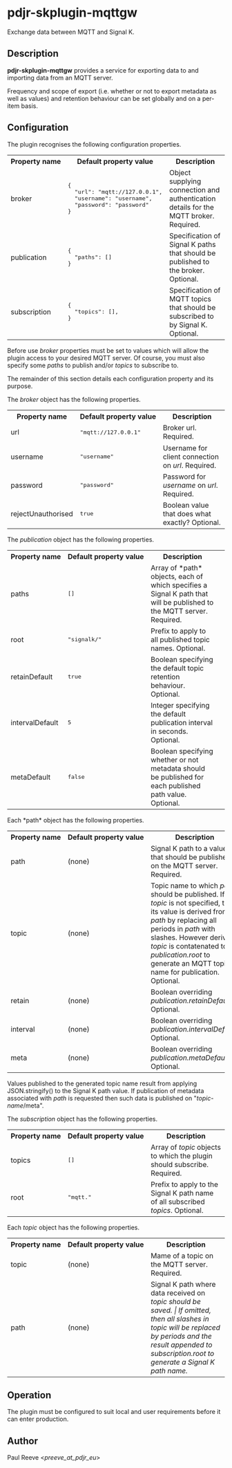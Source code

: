 # pdjr-skplugin-mqttgw

Exchange data between MQTT and Signal K.

## Description

**pdjr-skplugin-mqttgw** provides a service for exporting data to and
importing data from an MQTT server.

Frequency and scope of export (i.e. whether or not to export metadata
as well as values) and retention behaviour can be set globally and on
a per-item basis.

## Configuration

The plugin recognises the following configuration properties.

<table>
<tr><th>Property&nbsp;name</th><th>Default&nbsp;property&nbsp;value</th><th>Description</th></tr>
<tr>
<td>
broker
</td>
<td><pre>
{
  "url": "mqtt://127.0.0.1",
  "username": "username",
  "password": "password"
}
</pre></td>
<td>
Object supplying connection and authentication details for the MQTT broker. Required.
</td>
</tr>
<tr>
<td>
publication
</td>
<td><pre>
{
  "paths": []
}
</pre></td>
<td>
Specification of Signal K paths that should be published to the broker. Optional.
</td>
</tr>
<tr>
<td>
subscription
</td>
<td><pre>
{
  "topics": [],
}
</pre></td>
<td>
Specification of MQTT topics that should be subscribed to by Signal K. Optional.
</td>
</table>

Before use <em>broker</em> properties must be set to values which will
allow the plugin access to your desired MQTT server.
Of course, you must also specify some *paths* to publish and/or
*topics* to subscribe to.

The remainder of this section details each configuration property and
its purpose.

The <em>broker</em> object has the following properties.

<table>
<tr><th>Property&nbsp;name</th><th>Default&nbsp;property&nbsp;value</th><th>Description</th></tr>
<tr>
<td>url</td>
<td><pre>"mqtt://127.0.0.1"</pre></td>
<td>Broker url. Required.</td>
</tr>
<tr>
<td>username</td>
<td><pre>"username"</pre></td>
<td>Username for client connection on <em>url</em>. Required.</td>
</tr>
<tr>
<td>password</td>
<td><pre>"password"</pre></td>
<td>Password for <em>username</em> on <em>url</em>. Required.</td>
</tr>
<tr>
<td>rejectUnauthorised</td>
<td><pre>true</pre></td>
<td>Boolean value that does what exactly? Optional.</td>
</tr>
</table>

The <em>publication</em> object has the following properties.

<table>
<tr><th>Property&nbsp;name</th><th>Default&nbsp;property&nbsp;value</th><th>Description</th></tr>
<tr>
<td>paths</td>
<td><pre>[]</pre></td>
<td>Array of *path* objects, each of which specifies a Signal K path that will be published to the MQTT server. Required.<td>
</tr>
<tr>
<td>root</td>
<td><pre>"signalk/"</pre></td>
<td>Prefix to apply to all published topic names. Optional.</td>
</tr>
<tr>
<td>retainDefault</td>
<td><pre>true</pre></td>
<td>Boolean specifying the default topic retention behaviour. Optional.</td>
</tr>
<tr>
<td>intervalDefault</td>
<td><pre>5</pre></td>
<td>Integer specifying the default publication interval in seconds. Optional.</td>
</tr>
<tr>
<td>metaDefault</td>
<td><pre>false</pre></td>
<td>Boolean specifying whether or not metadata should be published for each published path value. Optional.</td>
</tr>
</table>
Each *path* object has the following properties.
<table>
<tr><th>Property&nbsp;name</th><th>Default&nbsp;property&nbsp;value</th><th>Description</th></tr>
<tr>
<td>path</td>
<td>(none)</td>
<td>Signal K path to a value that should be published on the MQTT server. Required.</td>
</tr>
<tr>
<td>topic</td>
<td>(none)</td>
<td>
Topic name to which <em>path</em> should be published.
If <em>topic</em> is not specified, then its value is derived from
<em>path</em> by replacing all periods in <em>path</em> with slashes.
However derived, <em>topic</em> is contatenated to
<em>publication.root</em> to generate an MQTT topic name for
publication.
Optional.
</td>
</tr>
<tr>
<td>retain</td>
<td>(none)</td>
<td>Boolean overriding <em>publication.retainDefault</em>. Optional.</td>
</tr>
<tr>
<td>interval</td>
<td>(none)</td>
<td>Boolean overriding <em>publication.intervalDefault</em>. Optional.</td>
</tr>
<tr>
<td>meta</td>
<td>(none)</td>
<td>Boolean overriding <em>publication.metaDefault</em>. Optional.</td>
</tr>
</table>

Values published to the generated topic name result from applying
JSON.stringify() to the Signal K path value.
If publication of metadata associated with *path* is requested then
such data is published on "<em>topic-name</em>/meta".

The <em>subscription</em> object has the following properties.

<table>
<tr><th>Property&nbsp;name</th><th>Default&nbsp;property&nbsp;value</th><th>Description</th></tr>
<tr>
<td>topics</td>
<td><pre>[]</pre></td>
<td>Array of <em>topic</em> objects to which the plugin should subscribe. Required.</td>
</tr>
<tr>
<td>root</td>
<td><pre>"mqtt."</pre></td>
<td>Prefix to apply to the Signal K path name of all subscribed <em>topics</em>. Optional.</td>
</tr>
</table>

Each <em>topic</em> object has the following properties.

<table>
<tr><th>Property&nbsp;name</th><th>Default&nbsp;property&nbsp;value</th><th>Description</th></tr>
<tr>
<td>topic</td>
<td>(none)</td>
<td>Mame of a topic on the MQTT server. Required.</td>
</tr>
<tr>
<td>path</td>
<td>(none)</td>
<td>
Signal K path where data received on <em>topic<em> should be saved. |
If omitted, then all slashes in <em>topic</em> will be replaced by
periods and the result appended to <em>subscription.root</em> to generate a
Signal K path name.
</td>
</tr>
</table>

## Operation

The plugin must be configured to suit local and user requirements
before it can enter production.

## Author

Paul Reeve <*preeve_at_pdjr_eu*>
